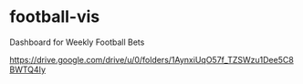 # football-vis
Dashboard for Weekly Football Bets

https://drive.google.com/drive/u/0/folders/1AynxiUqO57f_TZSWzu1Dee5C8BWTQ4Iy
